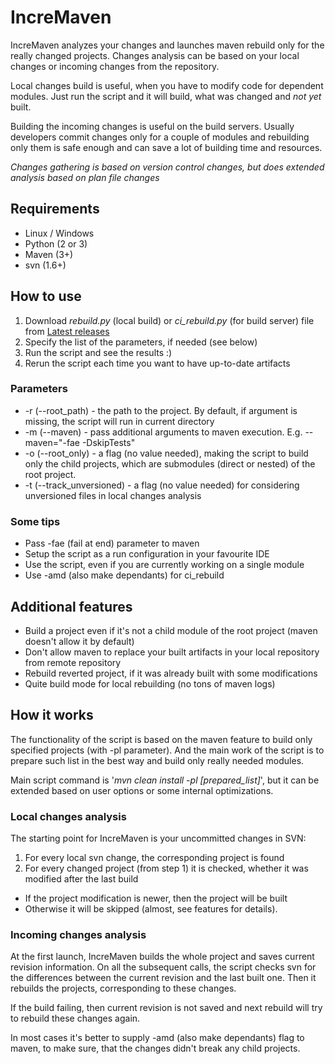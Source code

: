 # IncreMaven
IncreMaven analyzes your changes and launches maven rebuild only for the really changed projects. Changes analysis can be based on your local changes or incoming changes from the repository.

Local changes build is useful, when you have to modify code for dependent modules. Just run the script and it will build, what was changed and _not yet_ built.

Building the incoming changes is useful on the build servers. Usually developers commit changes only for a couple of modules and rebuilding only them is safe enough and can save a lot of building time and resources.

_Changes gathering is based on version control changes, but does extended analysis based on plan file changes_

## Requirements
* Linux / Windows
* Python (2 or 3)
* Maven (3+)
* svn (1.6+)

## How to use
1. Download _rebuild.py_ (local build) or _ci_rebuild.py_ (for build server) file from [Latest releases](https://github.com/bugy/incremaven/releases/latest)
2. Specify the list of the parameters, if needed (see below)
3. Run the script and see the results :)
4. Rerun the script each time you want to have up-to-date artifacts

### Parameters
* -r (--root_path) - the path to the project. By default, if argument is missing, the script will run in current directory
* -m (--maven) - pass additional arguments to maven execution. E.g. --maven="-fae -DskipTests"
* -o (--root_only) - a flag (no value needed), making the script to build only the child projects, which are submodules (direct or nested) of the root project.
* -t (--track_unversioned) - a flag (no value needed) for considering unversioned files in local changes analysis

### Some tips
* Pass -fae (fail at end) parameter to maven
* Setup the script as a run configuration in your favourite IDE 
* Use the script, even if you are currently working on a single module
* Use -amd (also make dependants) for ci_rebuild

## Additional features
* Build a project even if it's not a child module of the root project (maven doesn't allow it by default)
* Don't allow maven to replace your built artifacts in your local repository from remote repository
* Rebuild reverted project, if it was already built with some modifications
* Quite build mode for local rebuilding (no tons of maven logs)

## How it works 
The functionality of the script is based on the maven feature to build only specified projects (with -pl parameter). And the main work of the script is to prepare such list in the best way and build only really needed modules.

Main script command is '_mvn clean install -pl [prepared_list]_', but it can be extended based on user options or some internal optimizations. 

### Local changes analysis
The starting point for IncreMaven is your uncommitted changes in SVN:

1. For every local svn change, the corresponding project is found
2. For every changed project (from step 1) it is checked, whether it was modified after the last build
  * If the project modification is newer, then the project will be built
  * Otherwise it will be skipped (almost, see features for details).

### Incoming changes analysis
At the first launch, IncreMaven builds the whole project and saves current revision information.
On all the subsequent calls, the script checks svn for the differences between the current revision and the last built one. Then it rebuilds the projects, corresponding to these changes. 

If the build failing, then current revision is not saved and next rebuild will try to rebuild these changes again.

In most cases it's better to supply -amd (also make dependants) flag to maven, to make sure, that the changes didn't break any child projects. 
